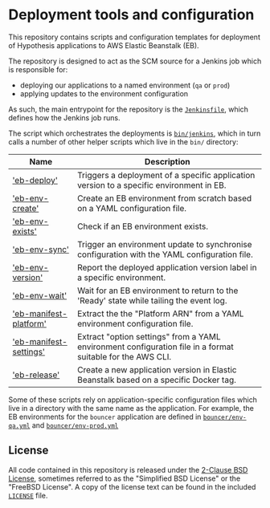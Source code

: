 Deployment tools and configuration
==================================

This repository contains scripts and configuration templates for deployment of
Hypothesis applications to AWS Elastic Beanstalk (EB).

The repository is designed to act as the SCM source for a Jenkins job which is
responsible for:

- deploying our applications to a named environment (`qa` or `prod`)
- applying updates to the environment configuration

As such, the main entrypoint for the repository is the
[`Jenkinsfile`](Jenkinsfile), which defines how the Jenkins job runs.

The script which orchestrates the deployments is [`bin/jenkins`](bin/jenkins),
which in turn calls a number of other helper scripts which live in the `bin/`
directory:

| Name                                               | Description                                                                                                |
|----------------------------------------------------|------------------------------------------------------------------------------------------------------------|
| ['eb-deploy'](bin/eb-deploy)                       | Triggers a deployment of a specific application version to a specific environment in EB.                   |
| ['eb-env-create'](bin/eb-env-create)               | Create an EB environment from scratch based on a YAML configuration file.                                  |
| ['eb-env-exists'](bin/eb-env-exists)               | Check if an EB environment exists.                                                                         |
| ['eb-env-sync'](bin/eb-env-sync)                   | Trigger an environment update to synchronise configuration with the YAML configuration file.               |
| ['eb-env-version'](bin/eb-env-version)             | Report the deployed application version label in a specific environment.                                   |
| ['eb-env-wait'](bin/eb-env-wait)                   | Wait for an EB environment to return to the 'Ready' state while tailing the event log.                     |
| ['eb-manifest-platform'](bin/eb-manifest-platform) | Extract the the "Platform ARN" from a YAML environment configuration file.                                 |
| ['eb-manifest-settings'](bin/eb-manifest-settings) | Extract "option settings" from a YAML environment configuration file in a format suitable for the AWS CLI. |
| ['eb-release'](bin/eb-release)                     | Create a new application version in Elastic Beanstalk based on a specific Docker tag.                      |

Some of these scripts rely on application-specific configuration files which
live in a directory with the same name as the application. For example, the EB
environments for the `bouncer` application are defined in
[`bouncer/env-qa.yml`](bouncer/env-qa.yml) and
[`bouncer/env-prod.yml`](bouncer/env-prod.yml)

License
-------

All code contained in this repository is released under the [2-Clause BSD
License](http://www.opensource.org/licenses/BSD-2-Clause), sometimes referred to
as the "Simplified BSD License" or the "FreeBSD License". A copy of the license
text can be found in the included [`LICENSE`](LICENSE) file.
